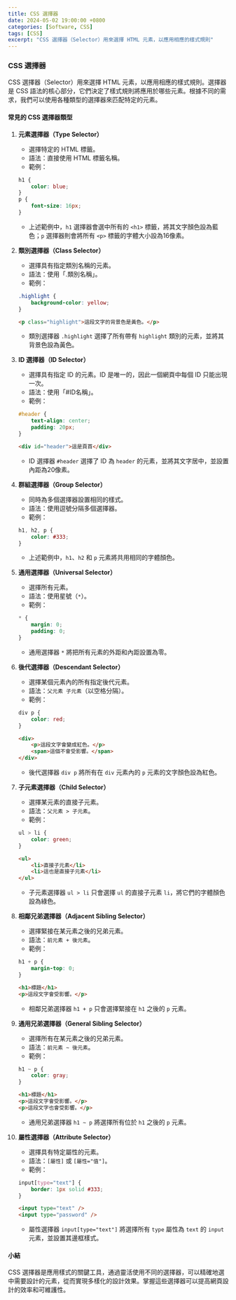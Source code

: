 ```yaml
---
title: CSS 選擇器
date: 2024-05-02 19:00:00 +0800
categories: [Software, CSS]
tags: [CSS] 
excerpt: "CSS 選擇器（Selector）用來選擇 HTML 元素，以應用相應的樣式規則"
---
```


### CSS 選擇器

CSS 選擇器（Selector）用來選擇 HTML 元素，以應用相應的樣式規則。選擇器是 CSS 語法的核心部分，它們決定了樣式規則將應用於哪些元素。根據不同的需求，我們可以使用各種類型的選擇器來匹配特定的元素。

#### 常見的 CSS 選擇器類型

1. **元素選擇器（Type Selector）**
   - 選擇特定的 HTML 標籤。
   - 語法：直接使用 HTML 標籤名稱。
   - 範例：
   ```css
   h1 {
       color: blue;
   }
   p {
       font-size: 16px;
   }
   ```
   - 上述範例中，`h1` 選擇器會選中所有的 `<h1>` 標籤，將其文字顏色設為藍色；`p` 選擇器則會將所有 `<p>` 標籤的字體大小設為16像素。

2. **類別選擇器（Class Selector）**
   - 選擇具有指定類別名稱的元素。
   - 語法：使用「.類別名稱」。
   - 範例：
   ```css
   .highlight {
       background-color: yellow;
   }
   ```
   ```html
   <p class="highlight">這段文字的背景色是黃色。</p>
   ```
   - 類別選擇器 `.highlight` 選擇了所有帶有 `highlight` 類別的元素，並將其背景色設為黃色。

3. **ID 選擇器（ID Selector）**
   - 選擇具有指定 ID 的元素。ID 是唯一的，因此一個網頁中每個 ID 只能出現一次。
   - 語法：使用「#ID名稱」。
   - 範例：
   ```css
   #header {
       text-align: center;
       padding: 20px;
   }
   ```
   ```html
   <div id="header">這是頁首</div>
   ```
   - ID 選擇器 `#header` 選擇了 ID 為 `header` 的元素，並將其文字居中，並設置內距為20像素。

4. **群組選擇器（Group Selector）**
   - 同時為多個選擇器設置相同的樣式。
   - 語法：使用逗號分隔多個選擇器。
   - 範例：
   ```css
   h1, h2, p {
       color: #333;
   }
   ```
   - 上述範例中，`h1`、`h2` 和 `p` 元素將共用相同的字體顏色。

5. **通用選擇器（Universal Selector）**
   - 選擇所有元素。
   - 語法：使用星號（`*`）。
   - 範例：
   ```css
   * {
       margin: 0;
       padding: 0;
   }
   ```
   - 通用選擇器 `*` 將把所有元素的外距和內距設置為零。

6. **後代選擇器（Descendant Selector）**
   - 選擇某個元素內的所有指定後代元素。
   - 語法：`父元素 子元素`（以空格分隔）。
   - 範例：
   ```css
   div p {
       color: red;
   }
   ```
   ```html
   <div>
       <p>這段文字會變成紅色。</p>
       <span>這個不會受影響。</span>
   </div>
   ```
   - 後代選擇器 `div p` 將所有在 `div` 元素內的 `p` 元素的文字顏色設為紅色。

7. **子元素選擇器（Child Selector）**
   - 選擇某元素的直接子元素。
   - 語法：`父元素 > 子元素`。
   - 範例：
   ```css
   ul > li {
       color: green;
   }
   ```
   ```html
   <ul>
       <li>直接子元素</li>
       <li>這也是直接子元素</li>
   </ul>
   ```
   - 子元素選擇器 `ul > li` 只會選擇 `ul` 的直接子元素 `li`，將它們的字體顏色設為綠色。

8. **相鄰兄弟選擇器（Adjacent Sibling Selector）**
   - 選擇緊接在某元素之後的兄弟元素。
   - 語法：`前元素 + 後元素`。
   - 範例：
   ```css
   h1 + p {
       margin-top: 0;
   }
   ```
   ```html
   <h1>標題</h1>
   <p>這段文字會受影響。</p>
   ```
   - 相鄰兄弟選擇器 `h1 + p` 只會選擇緊接在 `h1` 之後的 `p` 元素。

9. **通用兄弟選擇器（General Sibling Selector）**
   - 選擇所有在某元素之後的兄弟元素。
   - 語法：`前元素 ~ 後元素`。
   - 範例：
   ```css
   h1 ~ p {
       color: gray;
   }
   ```
   ```html
   <h1>標題</h1>
   <p>這段文字會受影響。</p>
   <p>這段文字也會受影響。</p>
   ```
   - 通用兄弟選擇器 `h1 ~ p` 將選擇所有位於 `h1` 之後的 `p` 元素。

10. **屬性選擇器（Attribute Selector）**
    - 選擇具有特定屬性的元素。
    - 語法：`[屬性]` 或 `[屬性="值"]`。
    - 範例：
    ```css
    input[type="text"] {
        border: 1px solid #333;
    }
    ```
    ```html
    <input type="text" />
    <input type="password" />
    ```
    - 屬性選擇器 `input[type="text"]` 將選擇所有 `type` 屬性為 `text` 的 `input` 元素，並設置其邊框樣式。

#### 小結

CSS 選擇器是應用樣式的關鍵工具，通過靈活使用不同的選擇器，可以精確地選中需要設計的元素，從而實現多樣化的設計效果。掌握這些選擇器可以提高網頁設計的效率和可維護性。
